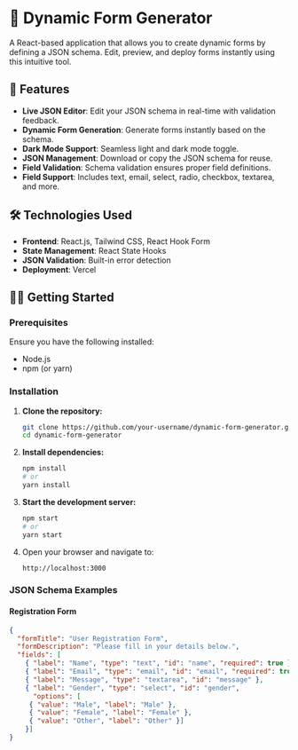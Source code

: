 # 🌟 Dynamic Form Generator

A React-based application that allows you to create dynamic forms by defining a JSON schema. Edit, preview, and deploy forms instantly using this intuitive tool.

## 🚀 Features

- **Live JSON Editor**: Edit your JSON schema in real-time with validation feedback.
- **Dynamic Form Generation**: Generate forms instantly based on the schema.
- **Dark Mode Support**: Seamless light and dark mode toggle.
- **JSON Management**: Download or copy the JSON schema for reuse.
- **Field Validation**: Schema validation ensures proper field definitions.
- **Field Support**: Includes text, email, select, radio, checkbox, textarea, and more.

## 🛠️ Technologies Used

- **Frontend**: React.js, Tailwind CSS, React Hook Form
- **State Management**: React State Hooks
- **JSON Validation**: Built-in error detection
- **Deployment**: Vercel

## 🧑‍💻 Getting Started

### Prerequisites

Ensure you have the following installed:

- Node.js
- npm (or yarn)

### Installation

1. **Clone the repository:**

    ```bash
    git clone https://github.com/your-username/dynamic-form-generator.git
    cd dynamic-form-generator
    ```

2. **Install dependencies:**

    ```bash
    npm install
    # or
    yarn install
    ```

3. **Start the development server:**

    ```bash
    npm start
    # or
    yarn start
    ```

4. Open your browser and navigate to:

    ```
    http://localhost:3000
    ```

### JSON Schema Examples

#### **Registration Form**
```json
{
  "formTitle": "User Registration Form",
  "formDescription": "Please fill in your details below.",
  "fields": [
    { "label": "Name", "type": "text", "id": "name", "required": true },
    { "label": "Email", "type": "email", "id": "email", "required": true },
    { "label": "Message", "type": "textarea", "id": "message" },
    { "label": "Gender", "type": "select", "id": "gender",
      "options": [
     { "value": "Male", "label": "Male" },
     { "value": "Female", "label": "Female" },
     { "value": "Other", "label": "Other" }]
    }]
}
